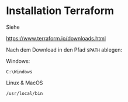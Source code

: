 # Installation Terraform

Siehe

https://www.terraform.io/downloads.html

Nach dem Download in den Pfad `$PATH` ablegen:

Windows:

```
C:\Windows
```

Linux & MacOS

```
/usr/local/bin
```
